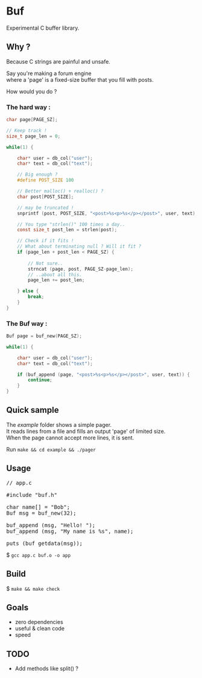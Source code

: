 # Buf
Experimental C buffer library.  

## Why ?

Because C strings are painful and unsafe.    

Say you're making a forum engine  
where a 'page' is a fixed-size buffer that you fill with posts.  

How would you do ?

### The hard way :

```C
char page[PAGE_SZ];

// Keep track !
size_t page_len = 0;

while(1) {

    char* user = db_col("user");
    char* text = db_col("text");

    // Big enough ?
    #define POST_SIZE 100

    // Better malloc() + realloc() ?
    char post[POST_SIZE];  

    // may be truncated !
    snprintf (post, POST_SIZE, "<post>%s<p>%s</p></post>", user, text);

    // You type "strlen()" 100 times a day..
    const size_t post_len = strlen(post);

    // Check if it fits !
    // What about terminating null ? Will it fit ?
    if (page_len + post_len < PAGE_SZ) {    
        
        // Not sure..
        strncat (page, post, PAGE_SZ-page_len); 
        // ..about all this.
        page_len += post_len;

    } else {
        break;
    } 
}
```

### The **Buf** way :

```C
Buf page = buf_new(PAGE_SZ);

while(1) {

    char* user = db_col("user");
    char* text = db_col("text");

    if (buf_append (page, "<post>%s<p>%s</p></post>", user, text)) {
        continue;
    }
}
```

## Quick sample

The *example* folder shows a simple pager.  
It reads lines from a file and fills an output 'page' of limited size.  
When the page cannot accept more lines, it is sent.  

Run `make && cd example && ./pager`

## Usage

<pre>
// app.c

#include "buf.h"

char name[] = "Bob";
Buf msg = buf_new(32);

buf_append (msg, "Hello! ");
buf_append (msg, "My name is %s", name);

puts (buf_getdata(msg));
</pre>

$ `gcc app.c buf.o -o app`

## Build

$ `make && make check`

## Goals

* zero dependencies
* useful & clean code
* speed

## TODO
* Add methods like split() ?